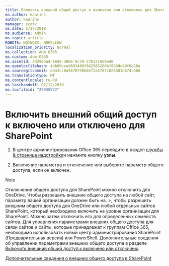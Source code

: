 ```yaml
---
title: Включить внешний общий доступ к включено или отключено для SharePoint
ms.author: kaarins
author: kaarins
manager: scotv
ms.date: 5/17/2018
ms.audience: Admin
ms.topic: article
ROBOTS: NOINDEX, NOFOLLOW
localization_priority: Normal
ms.collection: Adm_O365
ms.custom: Adm_O365
ms.assetid: ad290ba4-169e-4866-9c78-2763319e9ed0
ms.openlocfilehash: 4db09cced893480f842585268bf850dc49f0d20a
ms.sourcegitcommit: dd43cc0a9470f98b8ef2a3787c823801d674c666
ms.translationtype: MT
ms.contentlocale: ru-RU
ms.lasthandoff: 02/12/2019
ms.locfileid: "29935972"
---
```

# <a name="turn-external-sharing-on-or-off-for-sharepoint"></a>Включить внешний общий доступ к включено или отключено для SharePoint

1. В центре администрирования Office 365 перейдите в раздел [службы &amp; страница надстройки](https://portal.office.com/adminportal/home#/Settings/ServicesAndAddIns)и нажмите кнопку **узлы**.
    
2. Включение параметра и отключение или выберите параметр общего доступа, если он включен.
    
> [!NOTE]
> Отключение общего доступа для SharePoint можно отключить для OneDrive. Чтобы разрешить внешние общего доступа на любой сайт, параметр вашей организации должен быть на. >, чтобы разрешить внешним общего доступа для OneDrive или любой отдельных сайтов SharePoint, который необходимо включить на уровне организации для SharePoint. Можно затем отключить его для определенных семейств сайтов. Для управления параметрами внешних общего доступа для связи сайтов и сайты, которые принадлежат к группам Office 365, необходимо использовать новый центр администрирования SharePoint (Предварительная версия) или PowerShell. Дополнительные сведения об управлении параметрами внешних общего доступа в разделе [Включить внешний общий доступ к включено или отключено](https://go.microsoft.com/fwlink/?linkid=866426). 
  
[Дополнительные сведения о внешних общего доступа в SharePoint](https://go.microsoft.com/fwlink/?linkid=734908)
  


